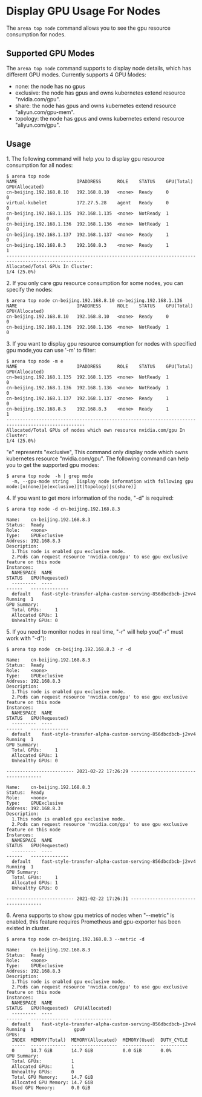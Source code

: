 # Display GPU Usage For Nodes

The `arena top node` command allows you to see the gpu resource consumption for nodes.

## Supported GPU Modes

The `arena top node` command supports to display node details, which has different GPU modes. Currently supports 4 GPU Modes:

* none: the node has no gpus 
* exclusive: the node has gpus and owns kubernetes extend resource "nvidia.com/gpu".
* share: the node has gpus and owns kubernetes extend resource "aliyun.com/gpu-mem".
* topology: the node has gpus and owns kubernetes extend resource "aliyun.com/gpu".


## Usage

1\. The following command will help you to display gpu resource consumption for all nodes:

```
$ arena top node
NAME                      IPADDRESS      ROLE    STATUS    GPU(Total)  GPU(Allocated)
cn-beijing.192.168.8.10   192.168.8.10   <none>  Ready     0           0
virtual-kubelet           172.27.5.28    agent   Ready     0           0
cn-beijing.192.168.1.135  192.168.1.135  <none>  NotReady  1           0
cn-beijing.192.168.1.136  192.168.1.136  <none>  NotReady  1           0
cn-beijing.192.168.1.137  192.168.1.137  <none>  Ready     1           0
cn-beijing.192.168.8.3    192.168.8.3    <none>  Ready     1           1
---------------------------------------------------------------------------------------------------
Allocated/Total GPUs In Cluster:
1/4 (25.0%)
```

2\. If you only care gpu resource consumption for some nodes, you can specify the nodes:

```
$ arena top node cn-beijing.192.168.8.10 cn-beijing.192.168.1.136
NAME                      IPADDRESS      ROLE    STATUS    GPU(Total)  GPU(Allocated)
cn-beijing.192.168.8.10   192.168.8.10   <none>  Ready     0           0
cn-beijing.192.168.1.136  192.168.1.136  <none>  NotReady  1           0
```

3\. If you want to display gpu resource consumption for nodes with specified gpu mode,you can use '-m' to filter:

```
$ arena top node -m e
NAME                      IPADDRESS      ROLE    STATUS    GPU(Total)  GPU(Allocated)
cn-beijing.192.168.1.135  192.168.1.135  <none>  NotReady  1           0
cn-beijing.192.168.1.136  192.168.1.136  <none>  NotReady  1           0
cn-beijing.192.168.1.137  192.168.1.137  <none>  Ready     1           0
cn-beijing.192.168.8.3    192.168.8.3    <none>  Ready     1           1
---------------------------------------------------------------------------------------------------
Allocated/Total GPUs of nodes which own resource nvidia.com/gpu In Cluster:
1/4 (25.0%)
```

"e" represents "exclusive", This command only display node which owns kubernetes resource "nvidia.com/gpu". The following command can help you to get the supported gpu modes:

```
$ arena top node  -h | grep mode
  -m, --gpu-mode string   Display node information with following gpu mode:[n(none)|e(exclusive)|t(topology)|s(share)]
```

4\. If you want to get more information of the node, "-d" is required:

```
$ arena top node -d cn-beijing.192.168.8.3

Name:    cn-beijing.192.168.8.3
Status:  Ready
Role:    <none>
Type:    GPUExclusive
Address: 192.168.8.3
Description:
  1.This node is enabled gpu exclusive mode.
  2.Pods can request resource 'nvidia.com/gpu' to use gpu exclusive feature on this node
Instances:
  NAMESPACE  NAME                                                       STATUS   GPU(Requested)
  ---------  ----                                                       ------   --------------
  default    fast-style-transfer-alpha-custom-serving-856dbcdbcb-j2vv4  Running  1
GPU Summary:
  Total GPUs:     1
  Allocated GPUs: 1
  Unhealthy GPUs: 0
```

5\. If you need to monitor nodes in real time, "-r" will help you("-r" must work with "-d"):

```
$ arena top node  cn-beijing.192.168.8.3 -r -d

Name:    cn-beijing.192.168.8.3
Status:  Ready
Role:    <none>
Type:    GPUExclusive
Address: 192.168.8.3
Description:
  1.This node is enabled gpu exclusive mode.
  2.Pods can request resource 'nvidia.com/gpu' to use gpu exclusive feature on this node
Instances:
  NAMESPACE  NAME                                                       STATUS   GPU(Requested)
  ---------  ----                                                       ------   --------------
  default    fast-style-transfer-alpha-custom-serving-856dbcdbcb-j2vv4  Running  1
GPU Summary:
  Total GPUs:     1
  Allocated GPUs: 1
  Unhealthy GPUs: 0

------------------------- 2021-02-22 17:26:29 -------------------------------------

Name:    cn-beijing.192.168.8.3
Status:  Ready
Role:    <none>
Type:    GPUExclusive
Address: 192.168.8.3
Description:
  1.This node is enabled gpu exclusive mode.
  2.Pods can request resource 'nvidia.com/gpu' to use gpu exclusive feature on this node
Instances:
  NAMESPACE  NAME                                                       STATUS   GPU(Requested)
  ---------  ----                                                       ------   --------------
  default    fast-style-transfer-alpha-custom-serving-856dbcdbcb-j2vv4  Running  1
GPU Summary:
  Total GPUs:     1
  Allocated GPUs: 1
  Unhealthy GPUs: 0

------------------------- 2021-02-22 17:26:31 -------------------------------------
```

6\. Arena supports to show gpu metrics of nodes when "--metric" is enabled, this feature requires Prometheus and gpu-exporter has been existed in cluster.

```
$ arena top node cn-beijing.192.168.8.3 --metric -d

Name:    cn-beijing.192.168.8.3
Status:  Ready
Role:    <none>
Type:    GPUExclusive
Address: 192.168.8.3
Description:
  1.This node is enabled gpu exclusive mode.
  2.Pods can request resource 'nvidia.com/gpu' to use gpu exclusive feature on this node
Instances:
  NAMESPACE  NAME                                                       STATUS   GPU(Requested)  GPU(Allocated)
  ---------  ----                                                       ------   --------------  --------------
  default    fast-style-transfer-alpha-custom-serving-856dbcdbcb-j2vv4  Running  1               gpu0
GPUs:
  INDEX  MEMORY(Total)  MEMORY(Allocated)  MEMORY(Used)  DUTY_CYCLE
  -----  -------------  -----------------  ------------  ----------
  0      14.7 GiB       14.7 GiB           0.0 GiB       0.0%
GPU Summary:
  Total GPUs:           1
  Allocated GPUs:       1
  Unhealthy GPUs:       0
  Total GPU Memory:     14.7 GiB
  Allocated GPU Memory: 14.7 GiB
  Used GPU Memory:      0.0 GiB
```

